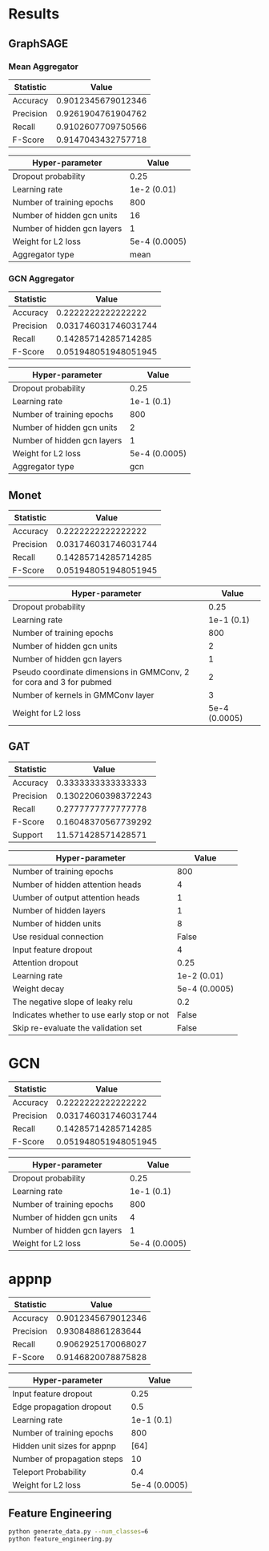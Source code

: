 # Results

## GraphSAGE

### Mean Aggregator

| Statistic | Value              |
| ----------| ------------------ |
| Accuracy  | 0.9012345679012346 |
| Precision | 0.9261904761904762 |
| Recall    | 0.9102607709750566 |
| F-Score   | 0.9147043432757718 |

| Hyper-parameter             | Value         |
| --------------------------- | ------------- |
| Dropout probability         | 0.25          |
| Learning rate               | 1e-2 (0.01)   |
| Number of training epochs   | 800           |
| Number of hidden gcn units  | 16            |
| Number of hidden gcn layers | 1             |
| Weight for L2 loss          | 5e-4 (0.0005) |
| Aggregator type             | mean          |

### GCN Aggregator

| Statistic | Value                |
| ----------| -------------------- |
| Accuracy  | 0.2222222222222222   |
| Precision | 0.031746031746031744 |
| Recall    | 0.14285714285714285  |
| F-Score   | 0.051948051948051945 |

| Hyper-parameter              | Value         |
| -----------------------------| ------------- |
| Dropout probability          | 0.25          |
| Learning rate                | 1e-1 (0.1)    |
| Number of training epochs    | 800           |
| Number of hidden gcn units   | 2             |
| Number of hidden gcn layers  | 1             |
| Weight for L2 loss           | 5e-4 (0.0005) |
| Aggregator type              | gcn           |


## Monet

|Statistic | Value                | 
| -------- | -------------------- |
| Accuracy | 0.2222222222222222   |
| Precision| 0.031746031746031744 |
| Recall   | 0.14285714285714285  |
| F-Score  | 0.051948051948051945 |

| Hyper-parameter                                                      | Value        |
| -------------------------------------------------------------------- | ------------ |
| Dropout probability                                                  | 0.25         |
| Learning rate                                                        | 1e-1 (0.1)   |
| Number of training epochs                                            | 800          |
| Number of hidden gcn units                                           | 2            |
| Number of hidden gcn layers                                          | 1            |
| Pseudo coordinate dimensions in GMMConv, 2 for cora and 3 for pubmed | 2            |
| Number of kernels in GMMConv layer                                   | 3            |
| Weight for L2 loss                                                   | 5e-4 (0.0005)|

## GAT

| Statistic | Value               |
| --------- | ------------------- |
| Accuracy  | 0.3333333333333333  |
| Precision | 0.13022060398372243 |
| Recall    | 0.2777777777777778  |
| F-Score   | 0.16048370567739292 |
| Support   | 11.571428571428571  |

| Hyper-parameter                                                      | Value        |
| -------------------------------------------------------------------- | ------------ |
| Number of training epochs                                            | 800          |
| Number of hidden attention heads                                     | 4            |
| Uumber of output attention heads                                     | 1            |
| Number of hidden layers                                              | 1            |
| Number of hidden units                                               | 8            |
| Use residual connection                                              | False        |
| Input feature dropout                                                | 4            |
| Attention dropout                                                    | 0.25         |
| Learning rate                                                        | 1e-2 (0.01)  |
| Weight decay                                                         | 5e-4 (0.0005)|
| The negative slope of leaky relu                                     | 0.2          |
| Indicates whether to use early stop or not                           | False        |
| Skip re-evaluate the validation set                                  | False        |

# GCN

| Statistic | Value                |
| --------- | -------------------- |
| Accuracy  | 0.2222222222222222   |
| Precision | 0.031746031746031744 |
| Recall    | 0.14285714285714285  |
| F-Score   | 0.051948051948051945 |

| Hyper-parameter                                                      | Value        |
| -------------------------------------------------------------------- | ------------ |
| Dropout probability                                                  | 0.25         |
| Learning rate                                                        | 1e-1 (0.1)   |
| Number of training epochs                                            | 800          |
| Number of hidden gcn units                                           | 4            |
| Number of hidden gcn layers                                          | 1            |
| Weight for L2 loss                                                   | 5e-4 (0.0005)|

# appnp

| Statistic | Value              |
| --------- | ------------------ |
| Accuracy  | 0.9012345679012346 |
| Precision | 0.930848861283644  |
| Recall    | 0.9062925170068027 |
| F-Score   | 0.9146820078875828 | 

| Hyper-parameter                                                      | Value        |
| -------------------------------------------------------------------- | ------------ |
| Input feature dropout                                                | 0.25         |
| Edge propagation dropout                                             | 0.5          |
| Learning rate                                                        | 1e-1 (0.1)   |
| Number of training epochs                                            | 800          |
| Hidden unit sizes for appnp                                          | [64]         |
| Number of propagation steps                                          | 10           |
| Teleport Probability                                                 | 0.4          |
| Weight for L2 loss                                                   | 5e-4 (0.0005)|


## Feature Engineering

```sh
python generate_data.py --num_classes=6
python feature_engineering.py
```
